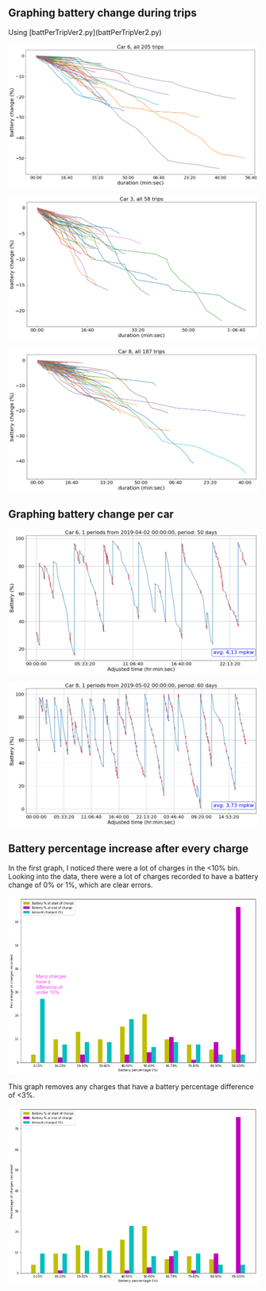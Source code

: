 <h2>Graphing battery change during trips</h2>
Using [battPerTripVer2.py](battPerTripVer2.py)

![Graph1](./images/slide4_car6.png)

![Graph2](./images/slide5_car3.png)

![Graph3](./images/slide5_car8.png)

<h2>Graphing battery change per car</h2>

![Graph4](./images/slide8_car6.png)

![Graph5](./images/slide9_car8.png)

<h2>Battery percentage increase after every charge</h2>
In the first graph, I noticed there were a lot of charges in the <10% bin. Looking into the data, there were a lot of charges recorded to have a battery change of 0% or 1%, which are clear errors.

![Bins1](./images/bins_withUnder3.png)

This graph removes any charges that have a battery percentage difference of <3%.

![Bins2](./images/bins_withoutUnder3.png)
